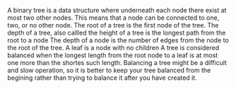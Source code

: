 A binary tree is a data structure where underneath each node there exist at most two other nodes. This means that a  node can be connected to one, two, or no other node.
The root of a tree is the first node of the tree.
The depth of a tree, also callled the height of a tree is the longest path from the root to a node
The depth of a node is the number of edges from the node to the root of the tree. 
A leaf is a node with no children
A tree is considered balanced when the longest length from the root node to a leaf is at most one more than the shortes such length.
Balancing a tree might be a difficult and slow operation, so it is better to keep your tree balanced from the begining rather than trying to balance it after you have created it.